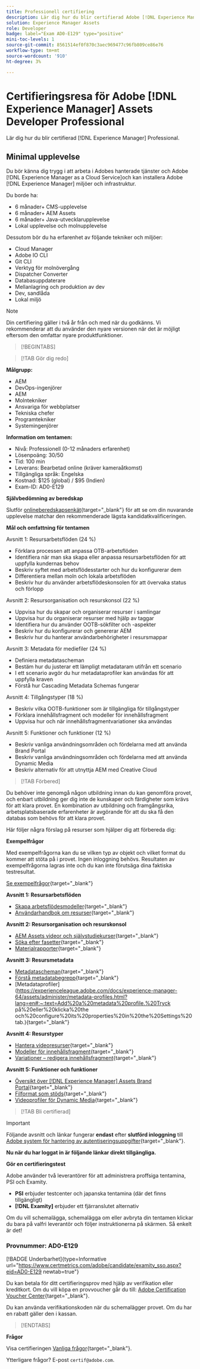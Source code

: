 ```yaml
---
title: Professionell certifiering
description: Lär dig hur du blir certifierad Adobe [!DNL Experience Manager] professionell.
solution: Experience Manager Assets
role: Developer
badge: label="Exam AD0-E129" type="positive"
mini-toc-levels: 1
source-git-commit: 8561514ef0f870c3aec969477c96fb809ce86e76
workflow-type: tm+mt
source-wordcount: '910'
ht-degree: 3%

---
```


# Certifieringsresa för Adobe [!DNL Experience Manager] Assets Developer Professional

Lär dig hur du blir certifierad [!DNL Experience Manager] Professional.

## Minimal upplevelse

Du bör känna dig trygg i att arbeta i Adobes hanterade tjänster och Adobe [!DNL Experience Manager as a Cloud Service]och kan installera Adobe [!DNL Experience Manager] miljöer och infrastruktur.

Du borde ha:

* 6 månader+ CMS-upplevelse
* 6 månader+ AEM Assets
* 6 månader+ Java-utvecklarupplevelse
* Lokal upplevelse och molnupplevelse

Dessutom bör du ha erfarenhet av följande tekniker och miljöer:

* Cloud Manager
* Adobe IO CLI
* Git CLI
* Verktyg för molnövergång
* Dispatcher Converter
* Databasuppdaterare
* Mellanlagring och produktion av dev
* Dev, sandlåda
* Lokal miljö

>[!NOTE]
>
>Din certifiering gäller i två år från och med när du godkänns. Vi rekommenderar att du använder den nyare versionen när det är möjligt eftersom den omfattar nyare produktfunktioner.

>[!BEGINTABS]

>[!TAB Gör dig redo]

**Målgrupp:**

* AEM
* DevOps-ingenjörer
* AEM
* Molntekniker
* Ansvariga för webbplatser
* Tekniska chefer
* Programtekniker
* Systemingenjörer

**Information om tentamen:**

* Nivå: Professionell (0-12 månaders erfarenhet)
* Lösenpoäng: 30/50
* Tid: 100 min
* Leverans: Bearbetad online (kräver kameraåtkomst)
* Tillgängliga språk: Engelska
* Kostnad: $125 (global) / $95 (Indien)
* Exam-ID: AD0-E129

**Självbedömning av beredskap**

Slutför [onlineberedskapsenkät](https://scorpion.caveon.com/launchpad/ad-q-e208-readiness-questionnaire-for-adobe-analytics-business-practitioner-expert-exam-copy-b9x6ey/ad-q-e129-readiness-questionnaire-for-adobe-aem-assets-developer-professional-exam){target="_blank"} för att se om din nuvarande upplevelse matchar den rekommenderade lägsta kandidatkvalificeringen.

**Mål och omfattning för tentamen**

Avsnitt 1: Resursarbetsflöden (24 %)

* Förklara processen att anpassa OTB-arbetsflöden
* Identifiera när man ska skapa eller anpassa resursarbetsflöden för att uppfylla kundernas behov
* Beskriv syftet med arbetsflödesstarter och hur du konfigurerar dem
* Differentiera mellan moln och lokala arbetsflöden
* Beskriv hur du använder arbetsflödeskonsolen för att övervaka status och förlopp

Avsnitt 2: Resursorganisation och resurskonsol (22 %)

* Uppvisa hur du skapar och organiserar resurser i samlingar
* Uppvisa hur du organiserar resurser med hjälp av taggar
* Identifiera hur du använder OOTB-sökfilter och -aspekter
* Beskriv hur du konfigurerar och genererar AEM
* Beskriv hur du hanterar användarbehörigheter i resursmappar

Avsnitt 3: Metadata för mediefiler (24 %)

* Definiera metadatascheman
* Bestäm hur du justerar ett lämpligt metadataram utifrån ett scenario
* I ett scenario avgör du hur metadataprofiler kan användas för att uppfylla kraven
* Förstå hur Cascading Metadata Schemas fungerar

Avsnitt 4: Tillgångstyper (18 %)

* Beskriv vilka OOTB-funktioner som är tillgängliga för tillgångstyper
* Förklara innehållsfragment och modeller för innehållsfragment
* Uppvisa hur och när innehållsfragmentvariationer ska användas

Avsnitt 5: Funktioner och funktioner (12 %)

* Beskriv vanliga användningsområden och fördelarna med att använda Brand Portal
* Beskriv vanliga användningsområden och fördelarna med att använda Dynamic Media
* Beskriv alternativ för att utnyttja AEM med Creative Cloud

>[!TAB Förbered]

Du behöver inte genomgå någon utbildning innan du kan genomföra provet, och enbart utbildning ger dig inte de kunskaper och färdigheter som krävs för att klara provet. En kombination av utbildning och framgångsrika, arbetsplatsbaserade erfarenheter är avgörande för att du ska få den databas som behövs för att klara provet.

Här följer några förslag på resurser som hjälper dig att förbereda dig:

**Exempelfrågor**

Med exempelfrågorna kan du se vilken typ av objekt och vilket format du kommer att stöta på i provet. Ingen inloggning behövs. Resultaten av exempelfrågorna lagras inte och du kan inte förutsäga dina faktiska testresultat.

[Se exempelfrågor](https://scorpion.caveon.com/launchpad/ad0-e129-adobe-experience-manager-assets-developer-professional-copy-ms27zq){target="_blank"}

**Avsnitt 1: Resursarbetsflöden**

* [Skapa arbetsflödesmodeller](https://experienceleague.adobe.com/docs/experience-manager-64/developing/extending-aem/extending-workflows/workflows-models.html?lang=en#sync-your-workflow-generate-a-runtime-model){target="_blank"}
* [Användarhandbok om resurser](https://experienceleague.adobe.com/docs/experience-manager-64/assets/home.html?lang=en){target="_blank"}

**Avsnitt 2: Resursorganisation och resurskonsol**

* [AEM Assets videor och självstudiekurser](https://experienceleague.adobe.com/docs/experience-manager-learn/assets/overview.html?lang=en){target="_blank"}
* [Söka efter fasetter](https://experienceleague.adobe.com/docs/experience-manager-65/assets/administer/search-facets.html?lang=en#restoring-default-search-facets){target="_blank"}
* [Materialrapporter](https://experienceleague.adobe.com/docs/experience-manager-65/assets/administer/asset-reports.html?lang=en){target="_blank"}

**Avsnitt 3: Resursmetadata**

* [Metadatascheman](https://experienceleague.adobe.com/docs/experience-manager-64/assets/administer/metadata-schemas.html?lang=en#default-metadata-schema-forms){target="_blank"}
* [Förstå metadatabegrepp](https://experienceleague.adobe.com/docs/experience-manager-65/assets/administer/metadata-concepts.html?lang=en){target="_blank"}
* [Metadataprofiler](https://experienceleague.adobe.com/docs/experience-manager-64/assets/administer/metadata-profiles.html?lang=en#:~:text=Add%20a%20metadata%20profile.%20Tryck på%20eller%20klicka%20the och%20configure%20its%20properties%20in%20the%20Settings%20tab.){target="_blank"}

**Avsnitt 4: Resurstyper**

* [Hantera videoresurser](https://experienceleague.adobe.com/docs/experience-manager-64/assets/managing/managing-video-assets.html?lang=en#uploading-and-previewing-video-assets){target="_blank"}
* [Modeller för innehållsfragment](https://experienceleague.adobe.com/docs/experience-manager-65/assets/content-fragments/content-fragments-models.html?lang=en#creating-a-content-fragment-model){target="_blank"}
* [Variationer – redigera innehållsfragment](https://experienceleague.adobe.com/docs/experience-manager-65/assets/content-fragments/content-fragments-variations.html?lang=en#managing-variations){target="_blank"}

**Avsnitt 5: Funktioner och funktioner**

* [Översikt över [!DNL Experience Manager] Assets Brand Portal](https://experienceleague.adobe.com/docs/experience-manager-brand-portal/using/introduction/brand-portal.html?lang=en){target="_blank"}
* [Filformat som stöds](https://experienceleague.adobe.com/docs/experience-manager-brand-portal/using/introduction/brand-portal-supported-formats.html?lang=en){target="_blank"}
* [Videoprofiler för Dynamic Media](https://experienceleague.adobe.com/docs/experience-manager-cloud-service/content/assets/dynamicmedia/video-profiles.html?lang=en){target="_blank"}

>[!TAB Bli certifierad]

>[!IMPORTANT]
>
>Följande avsnitt och länkar fungerar **endast**  efter **slutförd inloggning** till [Adobe system för hantering av autentiseringsuppgifter](http://www.certmetrics.com/adobe){target="_blank"}.

**Nu när du har loggat in är följande länkar direkt tillgängliga.**

**Gör en certifieringstest**

Adobe använder två leverantörer för att administrera proffsiga tentamina, PSI och Examity.

* **PSI** erbjuder testcenter och japanska tentamina (där det finns tillgängligt)
* **[!DNL Examity]** erbjuder ett fjärranslutet alternativ

Om du vill schemalägga, schemalägga om eller avbryta din tentamen klickar du bara på valfri leverantör och följer instruktionerna på skärmen. Så enkelt är det!

### Provnummer: AD0-E129

[!BADGE Underbarhet]{type=Informative url="https://www.certmetrics.com/adobe/candidate/examity_sso.aspx?eid=AD0-E129 newtab=true"}

Du kan betala för ditt certifieringsprov med hjälp av verifikation eller kreditkort. Om du vill köpa en provvoucher går du till: [Adobe Certification Voucher Center](https://market.xvoucher.com/adobe/global){target="_blank"}.

Du kan använda verifikationskoden när du schemalägger provet. Om du har en rabatt gäller den i kassan.

>[!ENDTABS]

**Frågor**

Visa certifieringen [Vanliga frågor](https://experienceleague.adobe.com/docs/certification/certification/faq.html?lang=en){target="_blank"}.

Ytterligare frågor? E-post `certif@adobe.com`.
